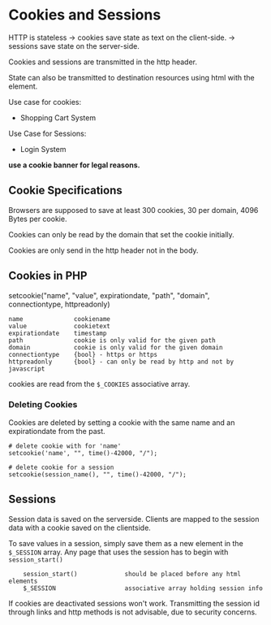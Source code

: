 # Cookies and Sessions
HTTP is stateless
-> cookies save state as text on the client-side.
-> sessions save state on the server-side.

Cookies and sessions are transmitted in the http header.

State can also be transmitted to destination resources using html with the <intput type="hidden"> element.

Use case for cookies:
- Shopping Cart System

Use Case for Sessions:
- Login System


**use a cookie banner for legal reasons.**

## Cookie Specifications
Browsers are supposed to save at least 300 cookies, 30 per domain, 4096 Bytes per cookie.

Cookies can only be read by the domain that set the cookie initially.

Cookies are only send in the http header not in the body.

## Cookies in PHP

setcookie("name", "value", expirationdate, "path", "domain", connectiontype, httpreadonly)

    name              cookiename
    value             cookietext
    expirationdate    timestamp
    path              cookie is only valid for the given path
    domain            cookie is only valid for the given domain
    connectiontype    {bool} - https or https
    httpreadonly      {bool} - can only be read by http and not by javascript


cookies are read from the `$_COOKIES` associative array.

### Deleting Cookies
Cookies are deleted by setting a cookie with the same name and an expirationdate
from the past.

    # delete cookie with for 'name'
    setcookie('name', "", time()-42000, "/");

    # delete cookie for a session
    setcookie(session_name(), "", time()-42000, "/");

## Sessions
Session data is saved on the serverside. Clients are mapped to the session data
with a cookie saved on the clientside.

To save values in a session, simply save them as a new element in the
`$_SESSION` array.
Any page that uses the session has to begin with `session_start()`

```
    session_start()             should be placed before any html elements
    $_SESSION                   associative array holding session info
```

If cookies are deactivated sessions won't work.
Transmitting the session id through links and http methods is not advisable,
due to security concerns.
